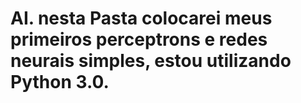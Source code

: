 # AI.  nesta Pasta colocarei meus primeiros perceptrons e redes neurais simples, estou utilizando Python 3.0.
